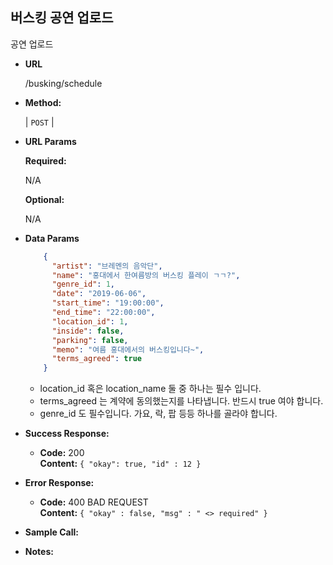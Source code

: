 **버스킹 공연 업로드**
----
  공연 업로드

* **URL**

  /busking/schedule

* **Method:**
  
  | `POST` |
  
*  **URL Params** 

   **Required:**
 
   N/A

   **Optional:**
 
   N/A

* **Data Params**

  ```json
      {
        "artist": "브레멘의 음악단",
        "name": "홍대에서 한여름방의 버스킹 플레이 ㄱㄱ?",
        "genre_id": 1,
        "date": "2019-06-06",
        "start_time": "19:00:00",
        "end_time": "22:00:00",
        "location_id": 1,
        "inside": false,
        "parking": false,
        "memo": "여름 홍대에서의 버스킹입니다~",
        "terms_agreed": true 
      }
  ```
  * location_id 혹은 location_name 둘 중 하나는 필수 입니다.
  * terms_agreed 는 계약에 동의했는지를 나타냅니다. 반드시 true 여야 합니다.
  * genre_id 도 필수입니다. 가요, 락, 팝 등등 하나를 골라야 합니다.
  
  

* **Success Response:**
  
  * **Code:** 200 <br />
    **Content:** `{ "okay": true, "id" : 12 }`
 
* **Error Response:**

  * **Code:** 400 BAD REQUEST <br />
    **Content:** `{ "okay" : false, "msg" : " <> required" }`

* **Sample Call:**


* **Notes:**

